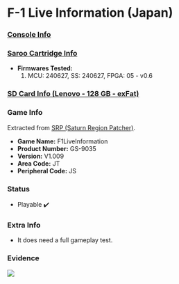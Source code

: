 # F-1 Live Information (Japan)

### [Console Info](../../../../Info/Consoles/VA13/README.md)

### [Saroo Cartridge Info](../../../../Info/Cartridges/RetroGameParadiseStore/1.32F/README.md)

- <b>Firmwares Tested:</b>
  1. MCU: 240627, SS: 240627, FPGA: 05 - v0.6

### [SD Card Info (Lenovo - 128 GB - exFat)](../../../../Info/SdCards/Lenovo/128GB/exfat/README.md)

### Game Info

Extracted from [SRP (Saturn Region Patcher)](https://segaxtreme.net/resources/saturn-region-patcher.81/download).

- <b>Game Name:</b> F1LiveInformation
- <b>Product Number:</b> GS-9035
- <b>Version:</b> V1.009
- <b>Area Code:</b> JT
- <b>Peripheral Code:</b> JS

### Status

- Playable :heavy_check_mark:

### Extra Info

- It does need a full gameplay test.

### Evidence

[![](https://img.youtube.com/vi/7gdiAVXk17I/0.jpg)](https://www.youtube.com/watch?v=7gdiAVXk17I)
